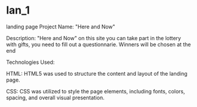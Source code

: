 # lan_1
landing page
Project Name: "Here and Now"

Description: "Here and Now" on this site you can take part in the lottery with gifts, you need to fill out a questionnarie. Winners will be chosen at the end

Technologies Used:

HTML: HTML5 was used to structure the content and layout of the landing page.

CSS: CSS was utilized to style the page elements, including fonts, colors, spacing, and overall visual presentation.
